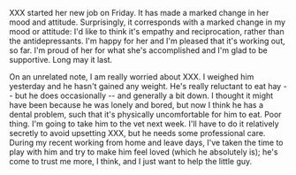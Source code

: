 XXX started her new job on Friday. It has made a marked change in her
mood and attitude. Surprisingly, it corresponds with a marked change in
my mood or attitude: I'd like to think it's empathy and reciprocation,
rather than the antidepressants. I'm happy for her and I'm pleased that
it's working out, so far. I'm proud of her for what she's accomplished
and I'm glad to be supportive. Long may it last.

On an unrelated note, I am really worried about XXX. I weighed him
yesterday and he hasn't gained any weight. He's really reluctant to eat
hay -- but he does occasionally -- and generally a bit down. I thought
it might have been because he was lonely and bored, but now I think he
has a dental problem, such that it's physically uncomfortable for him to
eat. Poor thing. I'm going to take him to the vet next week. I'll have
to do it relatively secretly to avoid upsetting XXX, but he needs some
professional care. During my recent working from home and leave days,
I've taken the time to play with him and try to make him feel loved
(which he absolutely is); he's come to trust me more, I think, and I
just want to help the little guy.
